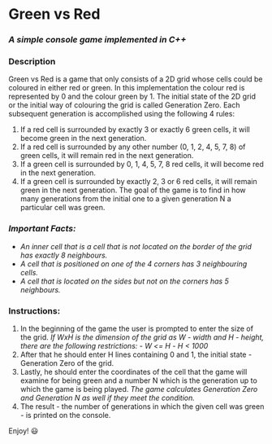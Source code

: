 # Green vs Red 
### _A simple console game implemented in C++_

### Description
Green vs Red is a game that only consists of a 2D grid whose cells could be coloured in either red or green.
In this implementation the colour red is represented by 0 and the colour green by 1. 
The initial state of the 2D grid or the initial way of colouring the grid is called Generation Zero.
Each subsequent generation is accomplished using the following 4 rules:
1. If a red cell is surrounded by exactly 3 or exactly 6 green cells, it will become green in the next generation.
2. If a red cell is surrounded by any other number (0, 1, 2, 4, 5, 7, 8) of green cells, it will remain red in the
next generation.
3. If a green cell is surrounded by 0, 1, 4, 5, 7, 8 red cells, it will become red in the next generation.
2. If a green cell is surrounded by exactly 2, 3 or 6 red cells, it will remain green in the
next generation.
The goal of the game is to find in how many generations from the initial one to a given generation N a particular cell was green. 

### _**Important Facts:**_
* _An inner cell that is a cell that is not located on the border of the grid has exactly 8 neighbours._
* _A cell that is positioned on one of the 4 corners has 3 neighbouring cells._
* _A cell that is located on the sides but not on the corners has 5 neighbours._

### Instructions:
1. In the beginning of the game the user is prompted to enter the size of the grid. 
*If WxH is the dimension of the grid as W - width and H - height, there are the following restrictions:*
*- W <= H*
*- H < 1000*
2. After that he should enter H lines containing 0 and 1, the initial state - Generation Zero of the grid. 
3. Lastly, he should enter the coordinates of the cell that the game will examine for being green and a number N which 
is the generation up to which the game is being played.
*The game calculates Generation Zero and Generation N as well if they meet the condition.*
4. The result - the number of generations in which the given cell was green - is printed on the console. 

Enjoy! :smiley: